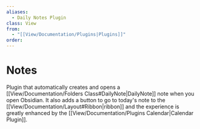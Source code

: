 ```yaml
---
aliases:
  - Daily Notes Plugin
class: View
from:
  - "[[View/Documentation/Plugins|Plugins]]"
order:
---
```

# Notes

Plugin that automatically creates and opens a [[View/Documentation/Folders Class#DailyNote|DailyNote]] note when you open Obsidian. It also adds a button to go to today's note to the [[View/Documentation/Layout#Ribbon|ribbon]] and the experience is greatly enhanced by the [[View/Documentation/Plugins Calendar|Calendar Plugin]].
